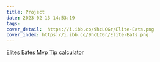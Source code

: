 ```yaml
---
title: Project
date: 2023-02-13 14:53:19
tags:
cover_detail:  https://i.ibb.co/9hcLCGr/Elite-Eats.png
cover_index: https://i.ibb.co/9hcLCGr/Elite-Eats.png
---
```

[Elites Eates Mvp ](https://github.com/jackdee0077/Elite-Eats.git)
[Tip calculator ](https://github.com/jackdee0077/tip-calculator.git)
